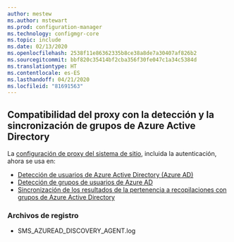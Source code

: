 ```yaml
---
author: mestew
ms.author: mstewart
ms.prod: configuration-manager
ms.technology: configmgr-core
ms.topic: include
ms.date: 02/13/2020
ms.openlocfilehash: 2538f11e86362335b8ce38a8de7a30407af826b2
ms.sourcegitcommit: bbf820c35414bf2cba356f30fe047c1a34c5384d
ms.translationtype: HT
ms.contentlocale: es-ES
ms.lasthandoff: 04/21/2020
ms.locfileid: "81691563"
---
```

## <a name="proxy-support-for-azure-active-directory-discovery-and-group-sync"></a><a name="bkmk_aad"></a> Compatibilidad del proxy con la detección y la sincronización de grupos de Azure Active Directory

<!--5913817-->
La [configuración de proxy del sistema de sitio](../../../../plan-design/network/proxy-server-support.md), incluida la autenticación, ahora se usa en:

- [Detección de usuarios de Azure Active Directory (Azure AD)](../../../../servers/deploy/configure/about-discovery-methods.md#azureaddisc)
- [Detección de grupos de usuarios de Azure AD](../../../../servers/deploy/configure/about-discovery-methods.md#bkmk_azuregroupdisco)
- [Sincronización de los resultados de la pertenencia a recopilaciones con grupos de Azure Active Directory](../../../../clients/manage/collections/create-collections.md#bkmk_aadcollsync)

### <a name="log-files"></a>Archivos de registro

- SMS_AZUREAD_DISCOVERY_AGENT.log
